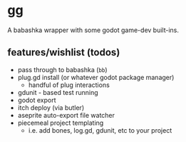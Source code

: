 # gg

A babashka wrapper with some godot game-dev built-ins.

## features/wishlist (todos)

- pass through to babashka (`bb`)
- plug.gd install (or whatever godot package manager)
  - handful of plug interactions
- gdunit - based test running
- godot export
- itch deploy (via butler)
- aseprite auto-export file watcher
- piecemeal project templating
  - i.e. add bones, log.gd, gdunit, etc to your project
